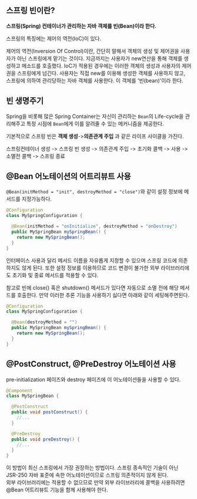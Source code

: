 ## 스프링 빈이란?

**스프링(Spring) 컨테이너가 관리하는 자바 객체를 빈(Bean)이라 한다.**

스프링의 특징에는 제어의 역전(IoC)이 있다.

제어의 역전(Inversion Of Control)이란, 
간단히 말해서 객체의 생성 및 제어권을 사용자가 아닌 스프링에게 맡기는 것이다. 지금까지는 사용자가 new연산을 통해 객체를 생성하고 메소드를 호출했다. IoC가 적용된 경우에는 이러한 객체의 생성과 사용자의 제어권을 스프링에게 넘긴다. 사용자는 직접 new를 이용해 생성한 객체를 사용하지 않고, 스프링에 의하여 관리당하는 자바 객체를 사용한다. 이 객체를 '빈(bean)'이라 한다.
	
## 빈 생명주기
Spring을 비롯해 많은 Spring Container는 자신이 관리하는 `Bean`의 Life-cycle을 관리해주고 특정 시점에 `Bean`에게 이를 알려줄 수 있는 메커니즘을 제공한다.

기본적으로 스프링 빈은 **객체 생성**->**의존관계 주입** 과 같은 라이프 사이클을 가진다.

스프링컨테이너 생성 -> 스프링 빈 생성 -> 의존관계 주입 -> 초기화 콜백 -> 사용 -> 
소멸전 콜백 -> 스프링 종료

## @Bean 어노테이션의 어트리뷰트 사용

`@Bean(initMethod = "init", destroyMethod = "close")`와 같이 설정 정보에 메서드를 지정가능하다.

```java
@Configuration
class MySpringConfiguration {

  @Bean(initMethod = "onInitialize", destroyMethod = "onDestroy")
  public MySpringBean mySpringBean() {
    return new MySpringBean();
  }
}
```

인터페이스 사용과 달리 메서드 이름을 자유롭게 지정할 수 있으며 스프링 코드에 의존하지도 않게 된다. 또한 설정 정보를 이용하므로 코드 변경이 불가한 외부 라이브러리에도 초기화 및 종료 메서드를 적용할 수 있다.

참고로 빈에 close() 혹은 shutdown() 메서드가 있다면 자동으로 소멸 전에 해당 메서드를 호출한다. 만약 이러한 추론 기능을 사용하기 싫다면 아래와 같이 세팅해주면된다.

```java
@Configuration
class MySpringConfiguration {

  @Bean(destroyMethod = "")
  public MySpringBean mySpringBean() {
    return new MySpringBean();
  }
}
```

## @PostConstruct, @PreDestroy 어노테이션 사용

pre-initialization 페이즈와 destroy 페이즈에 이 어노테이션들을 사용할 수 있다.

```java
@Component
class MySpringBean {

  @PostConstruct
  public void postConstruct() {
    //...
  }

  @PreDestroy
  public void preDestroy() {
    //...
  }
}
```

이 방법이 최신 스프링에서 가장 권장하는 방법이다. 스프링 종속적인 기술이 아닌 JSR-250 자바 표준에 속한 어노테이션이므로 스프링 의존적이지 않게 된다.  
외부 라이브러리에는 적용할 수 없으므로 만약 외부 라이브러리에 콜백을 사용하려면 @Bean 어트리뷰트 기능을 함께 사용해야 한다.
